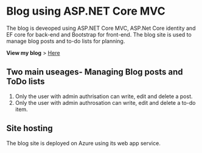 # Blog using ASP.NET Core MVC
The blog is deveoped using ASP.NET Core MVC, ASP.Net Core identity and EF core for back-end and Bootstrap for front-end.
The blog site is used to manage blog posts and to-do lists for planning.

**View my blog** > [Here](https://james-zhao-blog.azurewebsites.net/)
## Two main useages- Managing Blog posts and ToDo lists
1. Only the user with admin authrisation can write, edit and delete a post.
2. Only the user with admin authrosation can write, edit and delete a to-do item.
## Site hosting
The blog site is deployed on Azure using its web app service.
